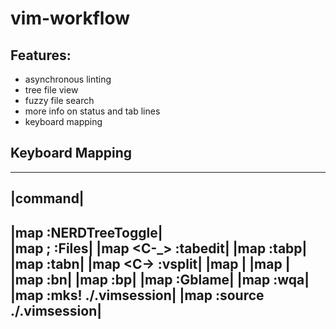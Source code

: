 # vim-workflow

## Features: 
 - asynchronous linting
 - tree file view
 - fuzzy file search
 - more info on status and tab lines
 - keyboard mapping

## Keyboard Mapping 
-------------------------------
|command|
-------------------------------
|map <C-o> :NERDTreeToggle<CR>|   
|map ; :Files<CR>|
|map <C-_> :tabedit<CR>|
|map <C-t><left> :tabp<CR>|
|map <C-t><right> :tabn<CR>|
|map <C-\> :vsplit<CR>|
|map <C-S-Right> <C-W><Right>| 
|map <C-S-Left> <C-W><Left>|
|map <M-C-Right> :bn<CR>|
|map <M-C-Left> :bp<CR>|
|map <C-F12> :Gblame<CR>|
|map <C-S-kDel> :wqa<CR>|
|map <C-S-Home> :mks! ./.vimsession<CR>|
|map <C-Home> :source ./.vimsession<CR>|
----------------------------------------
